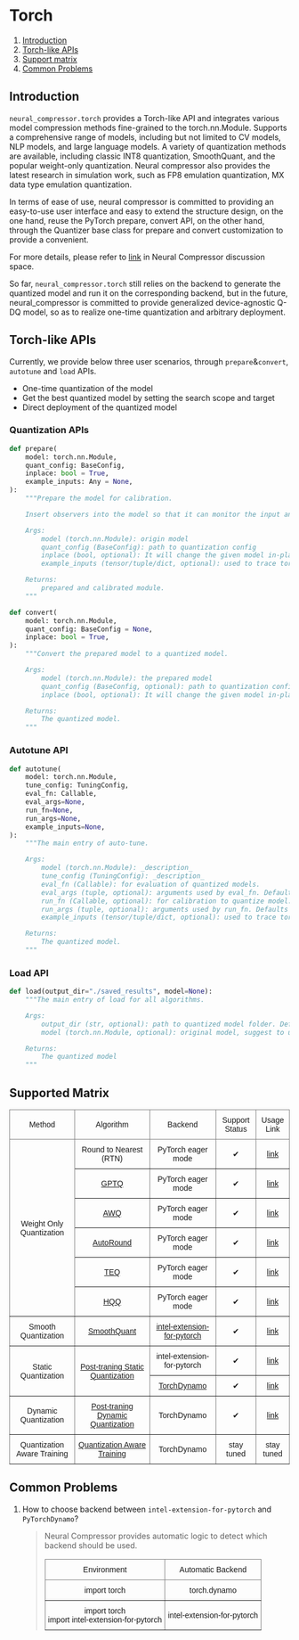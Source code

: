 Torch
=================================================

1. [Introduction](#introduction)
2. [Torch-like APIs](#torch-like-apis)
3. [Support matrix](#supported-matrix)
4. [Common Problems](#common-problems)

## Introduction

`neural_compressor.torch` provides a Torch-like API and integrates various model compression methods fine-grained to the torch.nn.Module. Supports a comprehensive range of models, including but not limited to CV models, NLP models, and large language models. A variety of quantization methods are available, including classic INT8 quantization, SmoothQuant, and the popular weight-only quantization. Neural compressor also provides the latest research in simulation work, such as FP8 emulation quantization, MX data type emulation quantization.

In terms of ease of use, neural compressor is committed to providing an easy-to-use user interface and easy to extend the structure design, on the one hand, reuse the PyTorch prepare, convert API, on the other hand, through the Quantizer base class for prepare and convert customization to provide a convenient.

For more details, please refer to [link](https://github.com/intel/neural-compressor/discussions/1527) in Neural Compressor discussion space.

So far, `neural_compressor.torch` still relies on the backend to generate the quantized model and run it on the corresponding backend, but in the future, neural_compressor is committed to provide generalized device-agnostic Q-DQ model, so as to realize one-time quantization and arbitrary deployment.

## Torch-like APIs

Currently, we provide below three user scenarios, through `prepare`&`convert`, `autotune` and `load` APIs.

- One-time quantization of the model
- Get the best quantized model by setting the search scope and target
- Direct deployment of the quantized model

### Quantization APIs

```python
def prepare(
    model: torch.nn.Module,
    quant_config: BaseConfig,
    inplace: bool = True,
    example_inputs: Any = None,
):
    """Prepare the model for calibration.

    Insert observers into the model so that it can monitor the input and output tensors during calibration.

    Args:
        model (torch.nn.Module): origin model
        quant_config (BaseConfig): path to quantization config
        inplace (bool, optional): It will change the given model in-place if True.
        example_inputs (tensor/tuple/dict, optional): used to trace torch model.

    Returns:
        prepared and calibrated module.
    """
```

```python
def convert(
    model: torch.nn.Module,
    quant_config: BaseConfig = None,
    inplace: bool = True,
):
    """Convert the prepared model to a quantized model.

    Args:
        model (torch.nn.Module): the prepared model
        quant_config (BaseConfig, optional): path to quantization config, for special usage.
        inplace (bool, optional): It will change the given model in-place if True.

    Returns:
        The quantized model.
    """
```

### Autotune API

```python
def autotune(
    model: torch.nn.Module,
    tune_config: TuningConfig,
    eval_fn: Callable,
    eval_args=None,
    run_fn=None,
    run_args=None,
    example_inputs=None,
):
    """The main entry of auto-tune.

    Args:
        model (torch.nn.Module): _description_
        tune_config (TuningConfig): _description_
        eval_fn (Callable): for evaluation of quantized models.
        eval_args (tuple, optional): arguments used by eval_fn. Defaults to None.
        run_fn (Callable, optional): for calibration to quantize model. Defaults to None.
        run_args (tuple, optional): arguments used by run_fn. Defaults to None.
        example_inputs (tensor/tuple/dict, optional): used to trace torch model. Defaults to None.

    Returns:
        The quantized model.
    """
```

### Load API

```python
def load(output_dir="./saved_results", model=None):
    """The main entry of load for all algorithms.

    Args:
        output_dir (str, optional): path to quantized model folder. Defaults to "./saved_results".
        model (torch.nn.Module, optional): original model, suggest to use empty tensor.

    Returns:
        The quantized model
    """
```

## Supported Matrix

<style type="text/css">
.tg  {border-collapse:collapse;border-spacing:0;}
.tg td{border-color:black;border-style:solid;border-width:1px;font-family:Arial, sans-serif;font-size:14px;
  overflow:hidden;padding:10px 5px;word-break:normal;}
.tg th{border-color:black;border-style:solid;border-width:1px;font-family:Arial, sans-serif;font-size:14px;
  font-weight:normal;overflow:hidden;padding:10px 5px;word-break:normal;}
.tg .tg-9wq8{border-color:inherit;text-align:center;vertical-align:middle}
</style>
<table class="tg"><thead>
  <tr>
    <th class="tg-9wq8">Method<br></th>
    <th class="tg-9wq8">Algorithm</th>
    <th class="tg-9wq8">Backend</th>
    <th class="tg-9wq8">Support Status</th>
    <th class="tg-9wq8">Usage Link</th>
  </tr></thead>
<tbody>
  <tr>
    <td class="tg-9wq8" rowspan="6">Weight Only Quantization<br></td>
    <td class="tg-9wq8">Round to Nearest (RTN)<br></td>
    <td class="tg-9wq8">PyTorch eager mode</td>
    <td class="tg-9wq8">&#10004</td>
    <td class="tg-9wq8"><a href="PT_WeightOnlyQuant.md#rtn">link</a></td>
  </tr>
  <tr>
    <td class="tg-9wq8"><a href=https://arxiv.org/abs/2210.17323>GPTQ</a><br></td>
    <td class="tg-9wq8">PyTorch eager mode</td>
    <td class="tg-9wq8">&#10004</td>
    <td class="tg-9wq8"><a href="PT_WeightOnlyQuant.md#gptq">link</a></td>
  </tr>
  <tr>
    <td class="tg-9wq8"><a href=https://arxiv.org/abs/2306.00978>AWQ</a></td>
    <td class="tg-9wq8">PyTorch eager mode</td>
    <td class="tg-9wq8">&#10004</td>
    <td class="tg-9wq8"><a href="PT_WeightOnlyQuant.md#awq">link</a></td>
  </tr>
  <tr>
    <td class="tg-9wq8"><a href=https://arxiv.org/abs/2309.05516>AutoRound</a></td>
    <td class="tg-9wq8">PyTorch eager mode</td>
    <td class="tg-9wq8">&#10004</td>
    <td class="tg-9wq8"><a href="PT_WeightOnlyQuant.md#autoround">link</a></td>
  </tr>
  <tr>
    <td class="tg-9wq8"><a href=https://arxiv.org/abs/2310.10944>TEQ</a></td>
    <td class="tg-9wq8">PyTorch eager mode</td>
    <td class="tg-9wq8">&#10004</td>
    <td class="tg-9wq8"><a href="PT_WeightOnlyQuant.md#teq">link</a></td>
  </tr>
  <tr>
    <td class="tg-9wq8"><a href=https://mobiusml.github.io/hqq_blog>HQQ</a></td>
    <td class="tg-9wq8">PyTorch eager mode</td>
    <td class="tg-9wq8">&#10004</td>
    <td class="tg-9wq8"><a href="PT_WeightOnlyQuant.md#hqq">link</a></td>
  </tr>
  <tr>
    <td class="tg-9wq8">Smooth Quantization</td>
    <td class="tg-9wq8"><a href=https://proceedings.mlr.press/v202/xiao23c.html>SmoothQuant</a></td>
    <td class="tg-9wq8"><a href=https://pytorch.org/tutorials/recipes/recipes/intel_extension_for_pytorch.html>intel-extension-for-pytorch</a></td>
    <td class="tg-9wq8">&#10004</td>
    <td class="tg-9wq8"><a href="PT_SmoothQuant.md">link</a></td>
  </tr>
  <tr>
    <td class="tg-9wq8" rowspan="2">Static Quantization</td>
    <td class="tg-9wq8" rowspan="2"><a href=https://pytorch.org/docs/master/quantization.html#post-training-static-quantization>Post-traning Static Quantization</a></td>
    <td class="tg-9wq8">intel-extension-for-pytorch</td>
    <td class="tg-9wq8">&#10004</td>
    <td class="tg-9wq8"><a href="PT_StaticQuant.md">link</a></td>
  </tr>
  <tr>
    <td class="tg-9wq8"><a href=https://pytorch.org/docs/stable/torch.compiler_deepdive.html>TorchDynamo</a></td>
    <td class="tg-9wq8">&#10004</td>
    <td class="tg-9wq8"><a href="PT_StaticQuant.md">link</a></td>
  </tr>
  <tr>
    <td class="tg-9wq8">Dynamic Quantization</td>
    <td class="tg-9wq8"><a href=https://pytorch.org/docs/master/quantization.html#post-training-dynamic-quantization>Post-traning Dynamic Quantization</a></td>
    <td class="tg-9wq8">TorchDynamo</td>
    <td class="tg-9wq8">&#10004</td>
    <td class="tg-9wq8"><a href="PT_DynamicQuant.md">link</a></td>
  </tr>
  <tr>
    <td class="tg-9wq8">Quantization Aware Training</td>
    <td class="tg-9wq8"><a href=https://pytorch.org/docs/master/quantization.html#quantization-aware-training-for-static-quantization>Quantization Aware Training</a></td>
    <td class="tg-9wq8">TorchDynamo</td>
    <td class="tg-9wq8">stay tuned</td>
    <td class="tg-9wq8">stay tuned</td>
  </tr>
</tbody></table>

## Common Problems

1. How to choose backend between `intel-extension-for-pytorch` and `PyTorchDynamo`?
    > Neural Compressor provides automatic logic to detect which backend should be used.
    > <style type="text/css">
    .tg  {border-collapse:collapse;border-spacing:0;}
    .tg td{border-color:black;border-style:solid;border-width:1px;font-family:Arial, sans-serif;font-size:14px;
    overflow:hidden;padding:10px 5px;word-break:normal;}
    .tg th{border-color:black;border-style:solid;border-width:1px;font-family:Arial, sans-serif;font-size:14px;
    font-weight:normal;overflow:hidden;padding:10px 5px;word-break:normal;}
    .tg .tg-9wq8{border-color:inherit;text-align:center;vertical-align:middle}
    </style>
    <table class="tg"><thead>
    <tr>
        <th class="tg-9wq8">Environment</th>
        <th class="tg-9wq8">Automatic Backend</th>
    </tr></thead>
    <tbody>
    <tr>
        <td class="tg-9wq8">import torch</td>
        <td class="tg-9wq8">torch.dynamo</td>
    </tr>
    <tr>
        <td class="tg-9wq8">import torch<br>import intel-extension-for-pytorch</td>
        <td class="tg-9wq8">intel-extension-for-pytorch</td>
    </tr>
    </tbody>
    </table>
